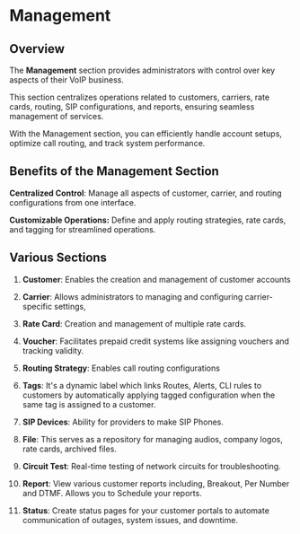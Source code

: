# Management

## Overview

The **Management** section provides administrators with control over key aspects of their VoIP business.

This section centralizes operations related to customers, carriers, rate cards, routing, SIP configurations, and reports, ensuring seamless management of services.

With the Management section, you can efficiently handle account setups, optimize call routing, and track system performance.

## Benefits of the Management Section

**Centralized Control**: Manage all aspects of customer, carrier, and routing configurations from one interface.

**Customizable Operations:** Define and apply routing strategies, rate cards, and tagging for streamlined operations.

## Various Sections

1. **Customer**: Enables the creation and management of customer accounts

2. **Carrier**: Allows administrators to managing and configuring carrier-specific settings,

3. **Rate Card**: Creation and management of multiple rate cards.

4. **Voucher**: Facilitates prepaid credit systems like assigning vouchers and tracking validity.

5. **Routing Strategy**: Enables call routing configurations

6. **Tags**: It's a dynamic label which links Routes, Alerts, CLI rules to customers by automatically applying tagged configuration when the same tag is assigned to a customer.

7. **SIP Devices**: Ability for providers to make SIP Phones.

8. **File**: This serves as a repository for managing audios, company logos, rate cards, archived files.

9. **Circuit Test**: Real-time testing of network circuits for troubleshooting.

10. **Report**: View various customer reports including, Breakout, Per Number and DTMF. Allows you to Schedule your reports.

11. **Status**: Create status pages for your customer portals to automate communication of outages, system issues, and downtime.
